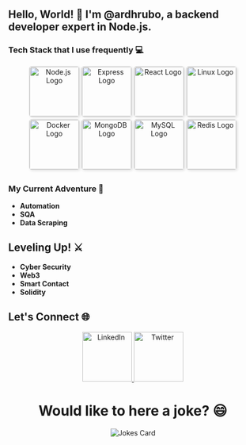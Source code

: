 ## Hello, World! 👋 I'm @ardhrubo, a backend developer expert in Node.js.

### Tech Stack that I use frequently 💻

<p align="center">
  <img src="https://upload.wikimedia.org/wikipedia/commons/d/d9/Node.js_logo.svg" alt="Node.js Logo" width="100px" style="margin-bottom: 5px; border: 1px solid #ddd; border-radius: 5px; box-shadow: 2px 2px 5px rgba(0, 0, 0, 0.1);">

  <img src="https://upload.wikimedia.org/wikipedia/commons/6/64/Expressjs.png" alt="Express Logo" width="100px" style="margin-bottom: 5px; border: 1px solid #ddd; border-radius: 5px; box-shadow: 2px 2px 5px rgba(0, 0, 0, 0.1);">

  <img src="https://upload.wikimedia.org/wikipedia/commons/a/a7/React-icon.svg" alt="React Logo" width="100px" style="margin-bottom: 5px; border: 1px solid #ddd; border-radius: 5px; box-shadow: 2px 2px 5px rgba(0, 0, 0, 0.1);">

  <img src="https://upload.wikimedia.org/wikipedia/commons/3/35/Tux.svg" alt="Linux Logo" width="100px" style="margin-bottom: 5px; border: 1px solid #ddd; border-radius: 5px; box-shadow: 2px 2px 5px rgba(0, 0, 0, 0.1);">

  <img src="https://upload.wikimedia.org/wikipedia/commons/7/79/Docker_(container_engine)_logo.png" alt="Docker Logo" width="100px" style="margin-bottom: 5px; border: 1px solid #ddd; border-radius: 5px; box-shadow: 2px 2px 5px rgba(0, 0, 0, 0.1);">

  <img src="https://upload.wikimedia.org/wikipedia/commons/9/93/MongoDB_Logo.svg" alt="MongoDB Logo" width="100px" style="margin-bottom: 5px; border: 1px solid #ddd; border-radius: 5px; box-shadow: 2px 2px 5px rgba(0, 0, 0, 0.1);">

  <img src="https://upload.wikimedia.org/wikipedia/en/d/dd/MySQL_logo.svg" alt="MySQL Logo" width="100px" style="margin-bottom: 5px; border: 1px solid #ddd; border-radius: 5px; box-shadow: 2px 2px 5px rgba(0, 0, 0, 0.1);">

  <img src="https://upload.wikimedia.org/wikipedia/en/6/6b/Redis_Logo.svg" alt="Redis Logo" width="100px" style="margin-bottom: 5px; border: 1px solid #ddd; border-radius: 5px; box-shadow: 2px 2px 5px rgba(0, 0, 0, 0.1);">
</p>




### My Current Adventure 🌱
- **Automation**
- **SQA**
- **Data Scraping**



## Leveling Up! ⚔️
- **Cyber Security**
- **Web3**
- **Smart Contact**
- **Solidity**

## Let's Connect 🌐

<p align="center">
  <a href="https://www.linkedin.com/in/ardhrubo/">
  <img src="https://upload.wikimedia.org/wikipedia/commons/8/81/LinkedIn_icon.svg" alt="LinkedIn" style="width: 100px;"/>
  </a>
  <a href="https://twitter.com/ARDhrubo2">
  <img src="https://upload.wikimedia.org/wikipedia/commons/c/cc/X_icon.svg" alt="Twitter" style="width: 100px;"/>
  </a>
</p>


<h1 align="center"> Would like to here a joke? 😄 </h1>
<p align="center">
<img src="https://readme-jokes.vercel.app/api" alt="Jokes Card" />
</p>


